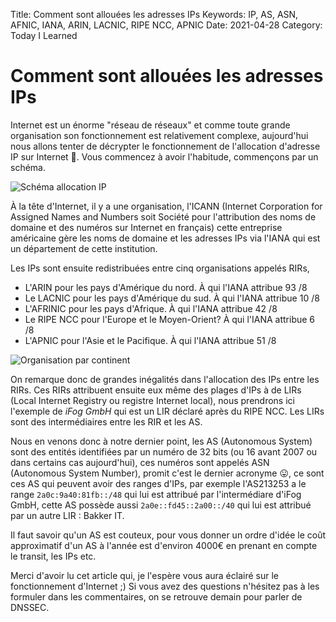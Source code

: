Title: Comment sont allouées les adresses IPs
Keywords: IP, AS, ASN, AFNIC, IANA, ARIN, LACNIC, RIPE NCC, APNIC
Date: 2021-04-28
Category: Today I Learned

# Comment sont allouées les adresses IPs

Internet est un énorme "réseau de réseaux" et comme toute grande organisation son fonctionnement est relativement complexe, aujourd'hui nous allons tenter de décrypter le fonctionnement de l'allocation d'adresse IP sur Internet 🙂. Vous commencez à avoir l'habitude, commençons par un schéma.

![Schéma allocation IP](/static/img/schema-ip.png)

À la tête d'Internet, il y a une organisation, l'ICANN (Internet Corporation for Assigned Names and Numbers soit Société pour l'attribution des noms de domaine et des numéros sur Internet en français) cette entreprise américaine gère les noms de domaine et les adresses IPs via l'IANA qui est un département de cette institution. 

Les IPs sont ensuite redistribuées entre cinq organisations appelés RIRs,

- L'ARIN pour les pays d'Amérique du nord. À qui l'IANA attribue 93 /8
- Le LACNIC pour les pays d'Amérique du sud. À qui l'IANA attribue 10 /8
- L'AFRINIC pour les pays d'Afrique. À qui l'IANA attribue 42 /8
- Le RIPE NCC pour l'Europe et le Moyen-Orient? À qui l'IANA attribue 6 /8
- L'APNIC pour l'Asie et le Pacifique. À qui l'IANA attribue 51 /8

![Organisation par continent](/static/img/organisation-ip-continent.svg)

On remarque donc de grandes inégalités dans l'allocation des IPs entre les RIRs. Ces RIRs attribuent ensuite eux même des plages d'IPs à de LIRs (Local Internet Registry ou registre Internet local), nous prendrons ici l'exemple de *iFog GmbH* qui est un LIR déclaré après du RIPE NCC. Les LIRs sont des intermédiaires entre les RIR et les AS. 

Nous en venons donc à notre dernier point, les AS (Autonomous System) sont des entités identifiées par un numéro de 32 bits (ou 16 avant 2007 ou dans certains cas aujourd'hui), ces numéros sont appelés ASN (Autonomous System Number), promit c'est le dernier acronyme 😛, ce sont ces AS qui peuvent avoir des ranges d'IPs, par exemple l'AS213253 a le range `2a0c:9a40:81fb::/48` qui lui est attribué par l'intermédiare d'iFog GmbH, cette AS possède aussi `2a0e::fd45::2a00::/40` qui lui est attribué par un autre LIR : Bakker IT. 

Il faut savoir qu'un AS est couteux, pour vous donner un ordre d'idée le coût approximatif d'un AS à l'année est d'environ 4000€ en prenant en compte le transit, les IPs etc.

Merci d'avoir lu cet article qui, je l'espère vous aura éclairé sur le fonctionnement d'Internet ;) Si vous avez des questions n'hésitez pas à les formuler dans les commentaires, on se retrouve demain pour parler de DNSSEC.
